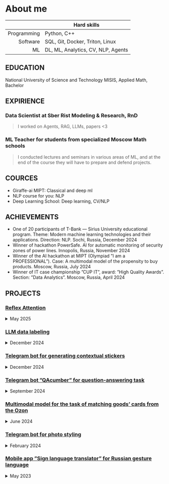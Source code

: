 # About me 

|           |                       Hard skills|
|----------:|----------------------------------|
|Programming|                       Python, C++|
|   Software|   SQL, Git, Docker, Triton, Linux|
|         ML|DL, ML, Analytics, CV, NLP, Agents|


## EDUCATION
National University of Science and Technology MISIS, Applied Math, Bachelor

## EXPIRIENCE
### Data Scientist at Sber Rist Modeling & Research, RnD
> I worked on Agents, RAG, LLMs, papers <3

### ML Teacher for students from specialized Moscow Math schools
> I conducted lectures and seminars in various areas of ML, and at the end of the course they will have to prepare and defend
projects.


## COURCES
* Giraffe-ai MIPT: Classical and deep ml
* NLP course for you: NLP
* Deep Learning School: Deep learning, CV/NLP

## ACHIEVEMENTS
* One of 20 participants of T-Bank — Sirius University educational program. Theme: Modern machine learning technologies and their applications. Direction: NLP. Sochi, Russia, December 2024
* Winner of hackathon PowerSafe. AI for automatic monitoring of security zones of power lines. Innopolis, Russia, November 2024
* Winner of the AI hackathon at MIPT (Olympiad ”I am a PROFESSIONAL”). Case: A multimodal model of the propensity to buy products. Moscow, Russia, July 2024
* Winner of IT case championship ”CUP IT”, award: ”High Quality Awards”. Section: ”Data Analytics”. Moscow, Russia, April 2024

## PROJECTS
### [Reflex Attention](https://github.com/KornilovaK/DecoderArchitecture.git)
<details>
<summary>May 2025</summary>
I implemented the modified attention blocks in the gpt architecture
</details>

### [LLM data labeling](https://github.com/Dimmension/tbank-ml-camp-sirius.git)
<details>
<summary>December 2024</summary>
We developed an LLM-based RAG system to fix annotators' errors. There are a fusion of FAISS retrieval and BM25 and an ensemble on 3 LLMs: Llama 3.1, Qwen 2.5, Gemma 2
</details>

### [Telegram bot for generating contextual stickers](https://github.com/firegory/StickerIt.git)
<details>
<summary>December 2024</summary>
The latest messages when calling the bot are sent to the input of the LM (Qwen 2.5 with SFT). It generates a coherent prompt, which is fed to the input of the diffusion image model (Kaspersky), at the output of which we get our sticker
</details>

### [Telegram bot ”QAcumber” for question-answering task](https://github.com/KornilovaK/tg-bot-russian-qa.git)
<details>
<summary>September 2024</summary>
I’ve collected datasets, fine tuned Distillbert and T5 with Lora for QA task in Russian, integrated trained model to tg
bot and wrapped an app in a Docker container. F1: 0.72, SAS: 0.81.
</details>

### [Multimodal model for the task of matching goods’ cards from the Ozon](https://github.com/KornilovaK/Multimodal-model.git)
<details>
<summary>June 2024</summary>
Product cards are a set of images, text descriptions, and tabular characteristics. I preprocessed data, encoded it to the
embeddings, created custom NN architecture and trained to the binary classification task. PR-AUC: 0.87.
</details>

### [Telegram bot for photo styling](https://github.com/KornilovaK/tg-style-bot.git)
<details>
<summary>February 2024</summary>
The bot can transfer the style from one photo to another: you need to send two photos and receive a photo with the
transferred style in response using CycleGAN. It is possible to transfer the style using GANs by selecting one of the 4
suggested styles and sending 1 photo. Integrated onnx models to tg bot and wrapped an app in a Docker container.
</details>

### [Mobile app ”Sign language translator” for Russian gesture language](https://github.com/KornilovaK/Sign-Language-Translator-app.git)
<details>
<summary>May 2023</summary>
The Sign Language Interpreter mobile app, made in Android studio. It is intended for communication between deaf
people and speakers who don’t know Russian sign language. The app translates gestures from the camera in real time
and outputs the corresponding words. Uses CNN and RNN for time sequences.
</details>
